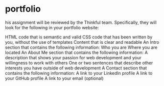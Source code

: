 # portfolio

his assignment will be reviewed by the Thinkful team. Specifically, they will look for the following in your portfolio website:

HTML code that is semantic and valid
CSS code that has been written by you, without the use of templates
Content that is clear and readable
An Intro section that contains the following information:
Who you are
Where you are located
An About Me section that contains the following information:
A description that shows your passion for web development and your willingness to work with others
One or two sentences that describe other interests you have outside of web development
A Contact section that contains the following information:
A link to your LinkedIn profile
A link to your GitHub profile
A link to your email (optional)



